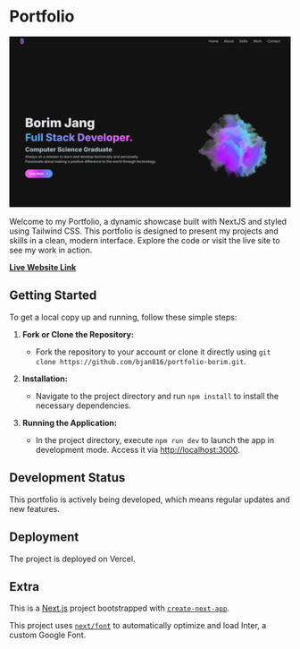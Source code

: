 # Portfolio

![Portfolio Screenshot](./public/images/projects/Portfolio.PNG)

Welcome to my Portfolio, a dynamic showcase built with NextJS and styled using Tailwind CSS. This portfolio is designed to present my projects and skills in a clean, modern interface. Explore the code or visit the live site to see my work in action.

[**Live Website Link**](https://portfolio-borim.vercel.app/)

## Getting Started

To get a local copy up and running, follow these simple steps:

1. **Fork or Clone the Repository:**
   - Fork the repository to your account or clone it directly using `git clone https://github.com/bjan816/portfolio-borim.git`.

2. **Installation:**
   - Navigate to the project directory and run `npm install` to install the necessary dependencies.

3. **Running the Application:**
   - In the project directory, execute `npm run dev` to launch the app in development mode. Access it via [http://localhost:3000](http://localhost:3000).

## Development Status

This portfolio is actively being developed, which means regular updates and new features. 

## Deployment

The project is deployed on Vercel.

## Extra

This is a [Next.js](https://nextjs.org/) project bootstrapped with [`create-next-app`](https://github.com/vercel/next.js/tree/canary/packages/create-next-app).

This project uses [`next/font`](https://nextjs.org/docs/basic-features/font-optimization) to automatically optimize and load Inter, a custom Google Font.

